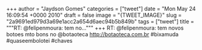
+++
author = "Jaydson Gomes"
categories = ["tweet"]
date = "Mon May 24 16:09:54 +0000 2010"
draft = false
image = "{TWEET_IMAGE}"
slug = "2a9691ed979d3a69e1acc2a654d6aec94b5b849b"
tags = ["tweet"]
title = """RT: @felipenmoura: tem no..."""
+++
RT: @felipenmoura: tem novos botoes mto bons no @botaoteca http://botaoteca.com.br #bixamuda #quaseembolotei #chaves
